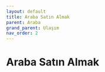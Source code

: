 ```yaml
---
layout: default
title: Araba Satın Almak
parent: Araba
grand_parent: Ulaşım
nav_order: 2
---
```


# Araba Satın Almak

[//]: # (TBD)
[//]: # (To make it as easy as possible to write documentation in plain Markdown, most UI components are styled using default Markdown elements with few additional CSS classes needed.)

[//]: # ({: .fs-6 .fw-300 })